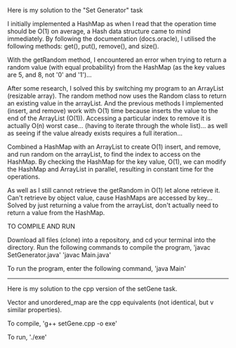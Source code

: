 Here is my solution to the "Set Generator" task

I initially implemented a HashMap as when I read that the operation time should be O(1) on average, a Hash data structure came to mind immediately. By following the documentation (docs.oracle), I utilised the following methods: get(), put(), remove(), and size().

With the getRandom method, I encountered an error when trying to return a random value (with equal probability) from the HashMap (as the key values are 5, and 8, not '0' and '1')...
    
After some research, I solved this by switching my program to an ArrayList (resizable array). The random method now uses the Random class to return an existing value in the arrayList. And the previous methods I implemented (insert, and remove) work with O(1) time because
    inserts the value to the end of the ArrayList (O(1)). Accessing a particular index to remove it is actually O(n) worst case... (having to iterate through the whole list)... as well as seeing if the value already exists requires a full iteration...

Combined a HashMap with an ArrayList to create O(1) insert, and remove, and run random on the arrayList, to find the index to access on the HashMap. By checking the HashMap for the key value, O(1), we can modify the HashMap and ArrayList in parallel, resulting in constant time for the operations.

As well as I still cannot retrieve the getRandom in O(1) let alone retrieve it. Can't retrieve by object value, cause HashMaps are accessed by key...
    Solved by just returning a value from the arrayList, don't actually need to return a value from the HashMap.


TO COMPILE AND RUN

Download all files (clone) into a repository, and cd your terminal into the directory. Run the following commands to compile the program,
    'javac SetGenerator.java'
    'javac Main.java'

To run the program, enter the following command,
    'java Main'


---------------------------------------------------------------------

Here is my solution to the cpp version of the setGene task.

Vector and unordered_map are the cpp equivalents (not identical, but v similar properties).

To compile, 
    'g++ setGene.cpp -o exe'

To run,
    './exe'